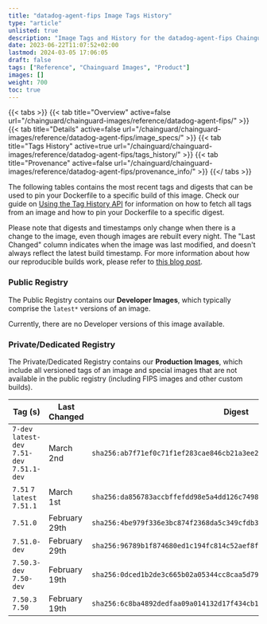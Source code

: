 ```yaml
---
title: "datadog-agent-fips Image Tags History"
type: "article"
unlisted: true
description: "Image Tags and History for the datadog-agent-fips Chainguard Image"
date: 2023-06-22T11:07:52+02:00
lastmod: 2024-03-05 17:06:05
draft: false
tags: ["Reference", "Chainguard Images", "Product"]
images: []
weight: 700
toc: true
---
```


{{< tabs >}}
{{< tab title="Overview" active=false url="/chainguard/chainguard-images/reference/datadog-agent-fips/" >}}
{{< tab title="Details" active=false url="/chainguard/chainguard-images/reference/datadog-agent-fips/image_specs/" >}}
{{< tab title="Tags History" active=true url="/chainguard/chainguard-images/reference/datadog-agent-fips/tags_history/" >}}
{{< tab title="Provenance" active=false url="/chainguard/chainguard-images/reference/datadog-agent-fips/provenance_info/" >}}
{{</ tabs >}}

The following tables contains the most recent tags and digests that can be used to pin your Dockerfile to a specific build of this image. Check our guide on [Using the Tag History API](/chainguard/chainguard-images/using-the-tag-history-api/) for information on how to fetch all tags from an image and how to pin your Dockerfile to a specific digest.

Please note that digests and timestamps only change when there is a change to the image, even though images are rebuilt every night. The "Last Changed" column indicates when the image was last modified, and doesn't always reflect the latest build timestamp. For more information about how our reproducible builds work, please refer to [this blog post](https://www.chainguard.dev/unchained/reproducing-chainguards-reproducible-image-builds).

### Public Registry
The Public Registry contains our **Developer Images**, which typically comprise the `latest*` versions of an image.

Currently, there are no Developer versions of this image available.

### Private/Dedicated Registry
The Private/Dedicated Registry contains our **Production Images**, which include all versioned tags of an image and special images that are not available in the public registry (including FIPS images and other custom builds).

| Tag (s)                                       | Last Changed  | Digest                                                                    |
|-----------------------------------------------|---------------|---------------------------------------------------------------------------|
|  `7-dev` `latest-dev` `7.51-dev` `7.51.1-dev` | March 2nd     | `sha256:ab7f71ef0c71f1ef283cae846cb21a3ee2d238f3bf83f580704a17089286ad6b` |
|  `7.51` `7` `latest` `7.51.1`                 | March 1st     | `sha256:da856783accbffefdd98e5a4dd126c749889646a1d7b99d71ac4dafdd7a77fef` |
|  `7.51.0`                                     | February 29th | `sha256:4be979f336e3bc874f2368da5c349cfdb3bd827404f5b7f94d68c7c03152f1e4` |
|  `7.51.0-dev`                                 | February 29th | `sha256:96789b1f874680ed1c194fc814c52aef8ffab157c547cb455dbd4c3d8094f3f2` |
|  `7.50.3-dev` `7.50-dev`                      | February 19th | `sha256:0dced1b2de3c665b02a05344cc8caa5d79e27f8a74cd04801ca51e3f5be6ba4e` |
|  `7.50.3` `7.50`                              | February 19th | `sha256:6c8ba4892dedfaa09a014132d17f434cb14a842d122ed3db19959f6bc1cfe9d3` |

